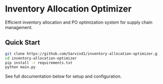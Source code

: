 # Inventory Allocation Optimizer

Efficient inventory allocation and PO optimization system for supply chain management.

## Quick Start

```bash
git clone https://github.com/Sarvind1/inventory-allocation-optimizer.git
cd inventory-allocation-optimizer
pip install -r requirements.txt
python main.py
```

See full documentation below for setup and configuration.